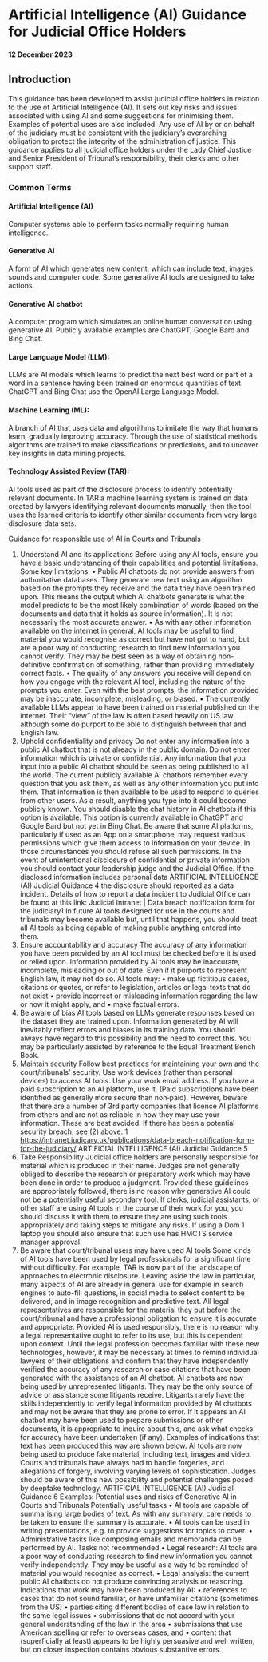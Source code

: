 # Artificial Intelligence (AI) Guidance for Judicial Office Holders
#### 12 December 2023


## Introduction
This guidance has been developed to assist judicial office holders in relation to the use of Artificial
Intelligence (AI).
It sets out key risks and issues associated with using AI and some suggestions for minimising
them. Examples of potential uses are also included.
Any use of AI by or on behalf of the judiciary must be consistent with the judiciary’s overarching
obligation to protect the integrity of the administration of justice.
This guidance applies to all judicial office holders under the Lady Chief Justice and Senior
President of Tribunal’s responsibility, their clerks and other support staff.
### Common Terms
#### Artificial Intelligence (AI)
Computer systems able to perform tasks normally requiring human
intelligence.
#### Generative AI 
A form of AI which generates new content, which can include text, images,
sounds and computer code. Some generative AI tools are designed to take
actions.
#### Generative AI chatbot
A computer program which simulates an online human conversation using
generative AI. Publicly available examples are ChatGPT, Google Bard and
Bing Chat.
#### Large Language Model (LLM):
LLMs are AI models which learns to predict the next best word or part of a
word in a sentence having been trained on enormous quantities of text.
ChatGPT and Bing Chat use the OpenAI Large Language Model.
#### Machine Learning (ML):
A branch of AI that uses data and algorithms to imitate the way that humans
learn, gradually improving accuracy. Through the use of statistical methods
algorithms are trained to make classifications or predictions, and to uncover
key insights in data mining projects.
#### Technology Assisted Review (TAR):
AI tools used as part of the disclosure process to identify potentially relevant
documents. In TAR a machine learning system is trained on data created by
lawyers identifying relevant documents manually, then the tool uses the
learned criteria to identify other similar documents from very large disclosure
data sets.

Guidance for responsible use of AI in Courts and
Tribunals
1) Understand AI and its applications
Before using any AI tools, ensure you have a basic understanding of their capabilities and
potential limitations.
Some key limitations:
• Public AI chatbots do not provide answers from authoritative databases. They generate new
text using an algorithm based on the prompts they receive and the data they have been
trained upon. This means the output which AI chatbots generate is what the model predicts to
be the most likely combination of words (based on the documents and data that it holds as
source information). It is not necessarily the most accurate answer.
• As with any other information available on the internet in general, AI tools may be useful to find
material you would recognise as correct but have not got to hand, but are a poor way of
conducting research to find new information you cannot verify. They may be best seen as a
way of obtaining non-definitive confirmation of something, rather than providing immediately
correct facts.
• The quality of any answers you receive will depend on how you engage with the relevant AI
tool, including the nature of the prompts you enter. Even with the best prompts, the information
provided may be inaccurate, incomplete, misleading, or biased.
• The currently available LLMs appear to have been trained on material published on the
internet. Their “view” of the law is often based heavily on US law although some do purport to
be able to distinguish between that and English law.
2) Uphold confidentiality and privacy
Do not enter any information into a public AI chatbot that is not already in the public domain. Do
not enter information which is private or confidential. Any information that you input into a public AI
chatbot should be seen as being published to all the world.
The current publicly available AI chatbots remember every question that you ask them, as well as
any other information you put into them. That information is then available to be used to respond
to queries from other users. As a result, anything you type into it could become publicly known.
You should disable the chat history in AI chatbots if this option is available. This option is currently
available in ChatGPT and Google Bard but not yet in Bing Chat.
Be aware that some AI platforms, particularly if used as an App on a smartphone, may request
various permissions which give them access to information on your device. In those
circumstances you should refuse all such permissions.
In the event of unintentional disclosure of confidential or private information you should contact
your leadership judge and the Judicial Office. If the disclosed information includes personal data
ARTIFICIAL INTELLIGENCE (AI)
Judicial Guidance
4
the disclosure should reported as a data incident. Details of how to report a data incident to
Judicial Office can be found at this link: Judicial Intranet | Data breach notification form for the
judiciary1
In future AI tools designed for use in the courts and tribunals may become available but, until that
happens, you should treat all AI tools as being capable of making public anything entered into
them.
3) Ensure accountability and accuracy
The accuracy of any information you have been provided by an AI tool must be checked before it
is used or relied upon.
Information provided by AI tools may be inaccurate, incomplete, misleading or out of date. Even if
it purports to represent English law, it may not do so.
AI tools may:
• make up fictitious cases, citations or quotes, or refer to legislation, articles or legal texts that do
not exist
• provide incorrect or misleading information regarding the law or how it might apply, and
• make factual errors.
4) Be aware of bias
AI tools based on LLMs generate responses based on the dataset they are trained upon.
Information generated by AI will inevitably reflect errors and biases in its training data.
You should always have regard to this possibility and the need to correct this. You may be
particularly assisted by reference to the Equal Treatment Bench Book.
5) Maintain security
Follow best practices for maintaining your own and the court/tribunals’ security.
Use work devices (rather than personal devices) to access AI tools.
Use your work email address.
If you have a paid subscription to an AI platform, use it. (Paid subscriptions have been identified
as generally more secure than non‑paid). However, beware that there are a number of 3rd party
companies that licence AI platforms from others and are not as reliable in how they may use your
information. These are best avoided.
If there has been a potential security breach, see (2) above.
1 https://intranet.judicary.uk/publications/data-breach-notification-form-for-the-judiciary/
ARTIFICIAL INTELLIGENCE (AI)
Judicial Guidance
5
6) Take Responsibility
Judicial office holders are personally responsible for material which is produced in their name.
Judges are not generally obliged to describe the research or preparatory work which may have
been done in order to produce a judgment. Provided these guidelines are appropriately followed,
there is no reason why generative AI could not be a potentially useful secondary tool.
If clerks, judicial assistants, or other staff are using AI tools in the course of their work for you, you
should discuss it with them to ensure they are using such tools appropriately and taking steps to
mitigate any risks. If using a Dom 1 laptop you should also ensure that such use has HMCTS
service manager approval.
7) Be aware that court/tribunal users may have used AI tools
Some kinds of AI tools have been used by legal professionals for a significant time without
difficulty. For example, TAR is now part of the landscape of approaches to electronic disclosure.
Leaving aside the law in particular, many aspects of AI are already in general use for example in
search engines to auto-fill questions, in social media to select content to be delivered, and in
image recognition and predictive text.
All legal representatives are responsible for the material they put before the court/tribunal and
have a professional obligation to ensure it is accurate and appropriate. Provided AI is used
responsibly, there is no reason why a legal representative ought to refer to its use, but this is
dependent upon context.
Until the legal profession becomes familiar with these new technologies, however, it may be
necessary at times to remind individual lawyers of their obligations and confirm that they have
independently verified the accuracy of any research or case citations that have been generated
with the assistance of an AI chatbot.
AI chatbots are now being used by unrepresented litigants. They may be the only source of advice
or assistance some litigants receive. Litigants rarely have the skills independently to verify legal
information provided by AI chatbots and may not be aware that they are prone to error. If it
appears an AI chatbot may have been used to prepare submissions or other documents, it is
appropriate to inquire about this, and ask what checks for accuracy have been undertaken (if
any). Examples of indications that text has been produced this way are shown below.
AI tools are now being used to produce fake material, including text, images and video. Courts
and tribunals have always had to handle forgeries, and allegations of forgery, involving varying
levels of sophistication. Judges should be aware of this new possibility and potential challenges
posed by deepfake technology.
ARTIFICIAL INTELLIGENCE (AI)
Judicial Guidance
6
Examples: Potential uses and risks of Generative AI in
Courts and Tribunals
Potentially useful tasks
• AI tools are capable of summarising large bodies of text. As with any summary, care needs to
be taken to ensure the summary is accurate.
• AI tools can be used in writing presentations, e.g. to provide suggestions for topics to cover.
• Administrative tasks like composing emails and memoranda can be performed by AI.
Tasks not recommended
• Legal research: AI tools are a poor way of conducting research to find new information you
cannot verify independently. They may be useful as a way to be reminded of material you
would recognise as correct.
• Legal analysis: the current public AI chatbots do not produce convincing analysis or reasoning.
Indications that work may have been produced by AI:
• references to cases that do not sound familiar, or have unfamiliar citations (sometimes from
the US)
• parties citing different bodies of case law in relation to the same legal issues
• submissions that do not accord with your general understanding of the law in the area
• submissions that use American spelling or refer to overseas cases, and
• content that (superficially at least) appears to be highly persuasive and well written, but on
closer inspection contains obvious substantive errors.